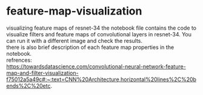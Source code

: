 # feature-map-visualization
visualizing feature maps of resnet-34 
the notebook file contains the code to visualize filters and feature maps of convolutional layers in resnet-34. You can run it with a different image and check the results. 
<br>
there is also brief description of each feature map properties in the notebook.
<br>
refrences: <br>
https://towardsdatascience.com/convolutional-neural-network-feature-map-and-filter-visualization-f75012a5a49c#:~:text=CNN%20Architecture,horizontal%20lines%2C%20bends%2C%20etc.
